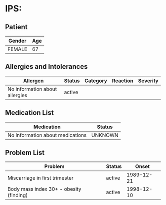 # IPS:

## Patient

|Gender|Age|
|---|---|
|FEMALE|67|

## Allergies and Intolerances

|Allergen|Status|Category|Reaction|Severity|
|---|---|---|---|---|
|No information about allergies|active||||

## Medication List

|Medication|Status|
|---|---|
|No information about medications|UNKNOWN|

## Problem List

|Problem|Status|Onset|
|---|---|---|
|Miscarriage in first trimester|active|1989-12-21|
|Body mass index 30+ - obesity (finding)|active|1998-12-10|
